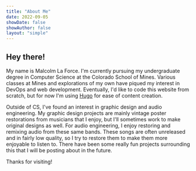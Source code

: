 ```yaml
---
title: "About Me"
date: 2022-09-05
showDate: false
showAuthor: false
layout: "simple"
---
```


## Hey there!

My name is Malcolm La Force. I'm currently pursuing my undergraduate degree in Computer Science at the Colorado School of Mines. Various classes at Mines and explorations of my own have piqued my interest in DevOps and web development. Eventually, I'd like to code this website from scratch, but for now I'm using [Hugo](https://gohugo.io/) for ease of content creation.

Outside of CS, I've found an interest in graphic design and audio engineering. My graphic design projects are mainly vintage poster restorations from musicians that I enjoy, but I'll sometimes work to make original designs as well. For audio engineering, I enjoy restoring and remixing audio from these same bands. These songs are often unreleased and in fairly low quality, so I try to restore them to make them more enjoyable to listen to. There have been some really fun projects surrounding this that I will be posting about in the future.

Thanks for visiting!
